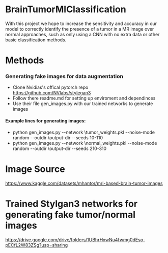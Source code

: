 # BrainTumorMIClassification
With this project we hope to increase the sensitivity and accuracy in our model to correctly identify the presence of a tumor in a MR image over normal approaches, such as only using a CNN with no extra data or other basic classification methods.

# Methods
### Generating fake images for data augmentation 
- Clone Nvidias's offical pytorch repo https://github.com/NVlabs/stylegan3 
- Follow there readme.md for setting up enviroment and dependinces 
- Use their file gen_images.py with our trained networks to generate images 
#### Example lines for generating images:
- python gen_images.py --network \tumor_weights.pkl --noise-mode random --outdir \output-dir --seeds 10-110
- python gen_images.py --network \normal_weights.pkl --noise-mode random --outdir \output-dir --seeds 210-310

# Image Source
https://www.kaggle.com/datasets/mhantor/mri-based-brain-tumor-images

# Trained Stylgan3 networks for generating fake tumor/normal images
https://drive.google.com/drive/folders/1UBhrHxwNu4fwmg0dEso-pECfL2W83ZSg?usp=sharing
